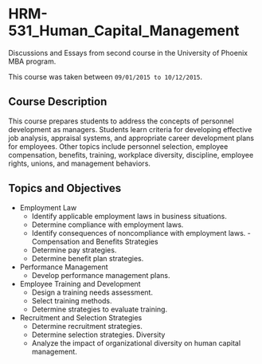 # HRM-531_Human_Capital_Management

Discussions and Essays from second course in the University of Phoenix MBA program.

This course was taken between `09/01/2015 to 10/12/2015`.

## Course Description

This course prepares students to address the concepts of personnel development as managers. Students learn criteria for developing effective job analysis, appraisal systems, and appropriate career development plans for employees. Other topics include personnel selection, employee compensation, benefits, training, workplace diversity, discipline, employee rights, unions, and management behaviors.

## Topics and Objectives

- Employment Law
  - Identify applicable employment laws in business situations.
  - Determine compliance with employment laws.
  - Identify consequences of noncompliance with employment laws.
-Compensation and Benefits Strategies
  - Determine pay strategies.
  - Determine benefit plan strategies.
- Performance Management
  - Develop performance management plans.
- Employee Training and Development
  - Design a training needs assessment.
  - Select training methods.
  - Determine strategies to evaluate training.
- Recruitment and Selection Strategies
  - Determine recruitment strategies.
  - Determine selection strategies.
Diversity
  - Analyze the impact of organizational diversity on human capital management.
